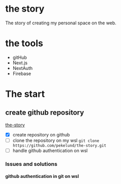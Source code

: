 # the story
The story of creating my personal space on the web.

# the tools
- gitHub
- Next.js
- NextAuth
- Firebase


# The start
## create github repository
[the-story](github.com/pekelund/the-story)

- [x] create repository on github
- [ ] clone the repository on my wsl
      `git clone https://github.com/pekelund/the-story.git`
- [ ] handle github authentication on wsl

### Issues and solutions
#### github authentication in git on wsl

